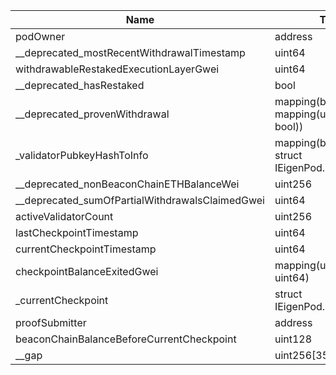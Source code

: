 | Name                                            | Type                                               | Slot | Offset | Bytes | Contract                                               |
|-------------------------------------------------|----------------------------------------------------|------|--------|-------|--------------------------------------------------------|
| podOwner                                        | address                                            | 0    | 0      | 20    | src/contracts/pods/EigenPodStorage.sol:EigenPodStorage |
| __deprecated_mostRecentWithdrawalTimestamp      | uint64                                             | 0    | 20     | 8     | src/contracts/pods/EigenPodStorage.sol:EigenPodStorage |
| withdrawableRestakedExecutionLayerGwei          | uint64                                             | 1    | 0      | 8     | src/contracts/pods/EigenPodStorage.sol:EigenPodStorage |
| __deprecated_hasRestaked                        | bool                                               | 1    | 8      | 1     | src/contracts/pods/EigenPodStorage.sol:EigenPodStorage |
| __deprecated_provenWithdrawal                   | mapping(bytes32 => mapping(uint64 => bool))        | 2    | 0      | 32    | src/contracts/pods/EigenPodStorage.sol:EigenPodStorage |
| _validatorPubkeyHashToInfo                      | mapping(bytes32 => struct IEigenPod.ValidatorInfo) | 3    | 0      | 32    | src/contracts/pods/EigenPodStorage.sol:EigenPodStorage |
| __deprecated_nonBeaconChainETHBalanceWei        | uint256                                            | 4    | 0      | 32    | src/contracts/pods/EigenPodStorage.sol:EigenPodStorage |
| __deprecated_sumOfPartialWithdrawalsClaimedGwei | uint64                                             | 5    | 0      | 8     | src/contracts/pods/EigenPodStorage.sol:EigenPodStorage |
| activeValidatorCount                            | uint256                                            | 6    | 0      | 32    | src/contracts/pods/EigenPodStorage.sol:EigenPodStorage |
| lastCheckpointTimestamp                         | uint64                                             | 7    | 0      | 8     | src/contracts/pods/EigenPodStorage.sol:EigenPodStorage |
| currentCheckpointTimestamp                      | uint64                                             | 7    | 8      | 8     | src/contracts/pods/EigenPodStorage.sol:EigenPodStorage |
| checkpointBalanceExitedGwei                     | mapping(uint64 => uint64)                          | 8    | 0      | 32    | src/contracts/pods/EigenPodStorage.sol:EigenPodStorage |
| _currentCheckpoint                              | struct IEigenPod.Checkpoint                        | 9    | 0      | 64    | src/contracts/pods/EigenPodStorage.sol:EigenPodStorage |
| proofSubmitter                                  | address                                            | 11   | 0      | 20    | src/contracts/pods/EigenPodStorage.sol:EigenPodStorage |
| beaconChainBalanceBeforeCurrentCheckpoint       | uint128                                            | 12   | 0      | 16    | src/contracts/pods/EigenPodStorage.sol:EigenPodStorage |
| __gap                                           | uint256[35]                                        | 13   | 0      | 1120  | src/contracts/pods/EigenPodStorage.sol:EigenPodStorage |
